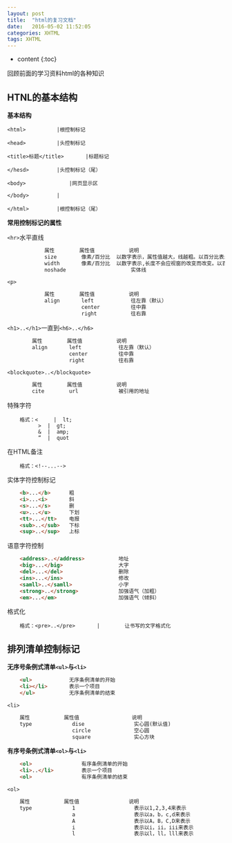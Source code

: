 ```yaml
---
layout: post
title:  "html的复习文档"
date:   2016-05-02 11:52:05
categories: XHTML
tags: XHTML
---
```


* content
{:toc}

回顾前面的学习资料html的各种知识




## HTNL的基本结构

**基本结构**

	<html>			|根控制标记

	<head>			|头控制标记

	<title>标题</title>       |标题标记

	</hesd>			|头控制标记（尾）

	<body>				|网页显示区	

	</body>			|

	</html>			|根控制标记（尾）

**常用控制标记的属性**

`<hr>`水平直线

```html
			属性		  属性值			说明
			size		像素/百分比	以数字表示，属性值越大，线越粗。以百分比表示属性一样。
			width		像素/百分比	以数字表示,长度不会应视窗的改变而改变。以百分比表示长度会随视窗的宽度而改变
			noshade						实体线
```

`<p>`

```html
			属性		  属性值			说明
			align		left			往左靠（默认）
						center			往中靠			
						right			往右靠
```

`<h1>..</h1>`一直到`<h6>..</h6>`

```html
		属性		  属性值			说明
		align		left			往左靠（默认）
					center			往中靠			
					right			往右靠
```

`<blockquote>..</blockquote>`
	
```html		
		属性		  属性值			说明
		cite		url				被引用的地址
```

特殊字符

		格式：<	 |	lt;
			  >	 |	gt;
			  &	 |	amp;
			  “	 |	quot

在HTML备注

		格式：<!--...-->

实体字符控制标记

```html
	<b>...</b>		粗
	<i>...<i>		斜
	<s>...</s>		删
	<u>...</u>		下划
	<tt>...</tt>	电报
	<sub>..</sub>	下标
	<sup>..</sup>	上标
```

语意字符控制

```html
	<address>..</address>			地址
	<big>...</big>					大字
	<del>...</del>					删除
	<ins>...</ins>					修改
	<samll>..</samll>				小字
	<strong>..</strong>				加强语气（加粗）
	<em>...</em>					加强语气（倾斜）
```

格式化

		格式：<pre>..</pre>	   |		让书写的文字格式化


## 排列清单控制标记

**无序号条例式清单`<ul>`与`<li>`**

```html
	<ul>			无序条例清单的开始
	<li></li>		表示一个项目
	</ul>			无序条例清单的结束
```

`<li>`

```html
	属性			 属性值				 说明
	type			 dise				 实心圆(默认值)
					 circle				 空心圆
					 square				 实心方块
```

**有序号条例式清单`<ol>`与`<li>`**

```html
	<ol>				有序条例清单的开始
	<li>..</li>			表示一个项目
	<ol>				有序条例清单的结束
```

`<ol>`

```html
	属性			 属性值				说明
	type			 1					 表示以1,2,3,4来表示
					 a					 表示以a，b，c,d来表示
					 A					 表示以A，B，C,D来表示
					 i					 表示以i，ii，iii来表示
					 l					 表示以l，ll，lll来表示
```


